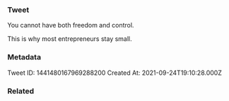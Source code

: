 ### Tweet
You cannot have both freedom and control. 

This is why most entrepreneurs stay small.

### Metadata
Tweet ID: 1441480167969288200
Created At: 2021-09-24T19:10:28.000Z

### Related

